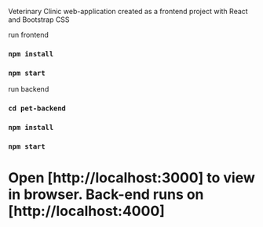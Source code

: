 Veterinary Clinic web-application created as a frontend project with React and Bootstrap CSS

run frontend
### `npm install`
### `npm start`

run backend
### `cd pet-backend`
### `npm install`
### `npm start`

# Open [http://localhost:3000] to view in browser. Back-end runs on [http://localhost:4000]
